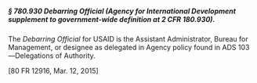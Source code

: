 ##### § 780.930 Debarring Official (Agency for International Development supplement to government-wide definition at 2 CFR 180.930). #####

The *Debarring Official* for USAID is the Assistant Administrator, Bureau for Management, or designee as delegated in Agency policy found in ADS 103—Delegations of Authority.

[80 FR 12916, Mar. 12, 2015]